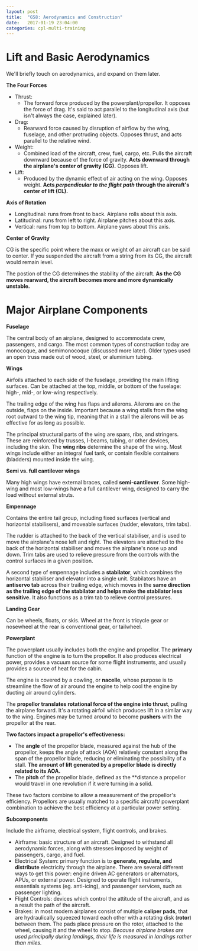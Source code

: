 ```yaml
---
layout: post
title:  "GS8: Aerodynamics and Construction"
date:   2017-01-19 23:04:00
categories: cpl-multi-training
---
```


# Lift and Basic Aerodynamics

We'll briefly touch on aerodynamics, and expand on them later.

**The Four Forces**

 * Thrust:
   * The forward force produced by the powerplant/propellor. It opposes
     the force of drag. It's said to act parallel to the longitudinal
     axis (but isn't always the case, explained later).
 * Drag:
   * Rearward force caused by disruption of airflow by the wing, fuselage,
     and other protruding objects. Opposes thrust, and acts parallel to
     the relative wind.
 * Weight:
   * Combined load of the aircraft, crew, fuel, cargo, etc. Pulls the
     aircraft downward because of the force of gravity. **Acts downward
     through the airplane's center of gravity (CG).** Opposes lift.
 * Lift:
   * Produced by the dynamic effect of air acting on the wing. Opposes
     weight. **Acts *perpendicular to the flight path* through the aircraft's
     center of lift (CL).**

**Axis of Rotation**

 * Longitudinal: runs from front to back. Airplane rolls about this axis.
 * Latitudinal: runs from left to right. Airplane pitches about this axis.
 * Vertical: runs from top to bottom. Airplane yaws about this axis.

**Center of Gravity**

CG is the specific point where the maxx or weight of an aircraft can be
said to center. If you suspended the aircraft from a string from its CG,
the aircraft would remain level.

The postion of the CG determines the stability of the aircraft. **As the
CG moves rearward, the aircraft becomes more and more dynamically unstable.**

# Major Airplane Components

**Fuselage**

The central body of an airplane, designed to accommodate crew, passengers,
and cargo. The most common types of construction today are monocoque, and
semimonocoque (discussed more later). Older types used an open truss made
out of wood, steel, or aluminium tubing.

**Wings**

Airfoils attached to each side of the fuselage, providing the main lifting
surfaces. Can be attached at the top, middle, or bottom of the fuselage:
high-, mid-, or low-wing respectively.

The trailing edge of the wing has flaps and ailerons. Ailerons are on the
outside, flaps on the inside. Important because a wing stalls from the
wing root outward to the wing tip, meaning that in a stall the ailerons
will be as effective for as long as possible.

The principal structural parts of the wing are spars, ribs, and stringers.
These are reinforced by trusses, I-beams, tubing, or other devices,
including the skin. The **wing ribs** determine the shape of the wing.
Most wings include either an integral fuel tank, or contain flexible
containers (bladders) mounted inside the wing.


**Semi vs. full cantilever wings**

Many high wings have external braces, called **semi-cantilever**. Some
high-wing and most low-wings have a full cantilever wing, designed to
carry the load without external struts.

**Empennage**

Contains the entire tail group, including fixed surfaces (vertical and
horizontal stabilisers), and moveable surfaces (rudder, elevators,
trim tabs).

The rudder is attached to the back of the vertical stabiliser, and is
used to move the airplane's nose left and right. The elevators are
attached to the back of the horizontal stabiliser and moves the
airplane's nose up and down. Trim tabs are used to relieve pressure
from the controls with the control surfaces in a given position.

A second type of empennage includes a **stabilator**, which combines
the horizontal stabiliser and elevator into a single unit.
Stabilators have an **antiservo tab** across their trailing edge,
which moves in the **same direction as the trailing edge of the
stabilator and helps make the stabilator less sensitive.** It
also functions as a trim tab to relieve control pressures.

**Landing Gear**

Can be wheels, floats, or skis. Wheel at the front is tricycle gear
or nosewheel at the rear is conventional gear, or tailwheel.

**Powerplant**

The powerplant usually includes both the engine and propellor. The
**primary** function of the engine is to turn the propellor. It also
produces electrical power, provides a vacuum source for some flight
instruments, and usually provides a source of heat for the cabin.

The engine is covered by a cowling, or **nacelle**, whose purpose is
to streamline the flow of air around the engine to help cool the
engine by ducting air around cylinders.

The **propellor translates rotational force of the engine into
thrust**, pulling the airplane forward. It's a rotating airfoil which
produces lift in a similar way to the wing. Engines may be turned
around to become **pushers** with the propellor at the rear.

**Two factors impact a propellor's effectiveness:**

 * The **angle** of the propellor blade, measured against the hub
   of the propellor, keeps the angle of attack (AOA) relatively
   constant along the span of the propellor blade, reducing or
   eliminating the possibility of a stall. **The amount of lift
   generated by a propellor blade is directly related to its AOA.**
 * The **pitch** of the propellor blade, defined as the **distance
   a propellor would travel in one revolution if it were turning in
   a solid.

These two factors combine to allow a measurement of the propellor's
efficiency. Propellors are usually matched to a specific aircraft/
powerplant combination to achieve the best efficiency at a particular
power setting.

**Subcomponents**

Include the airframe, electrical system, flight controls, and brakes.

 * Airframe: basic structure of an aircraft. Designed to withstand
   all aerodynamic forces, along with stresses imposed by weight of
   passengers, cargo, and fuel.
 * Electrical System: primary function is to **generate, regulate, and
   distribute** electricity through the airplane. There are several
   different ways to get this power: engine driven AC generators or
   alternators, APUs, or external power. Designed to operate flight
   instruments, essentials systems (eg. anti-icing), and passenger
   services, such as passenger lighting.
 * Flight Controls: devices which control the attitude of the aircraft,
   and as a result the path of the aircraft.
 * Brakes: in most modern airplanes consist of multiple **caliper
   pads**, that are hydraulically squeezed toward each other with
   a rotating disk (**rotor**) between them. The pads place pressure
   on the rotor, attached to the wheel, causing it and the wheel to
   stop. *Because airplane brakes are used principally during landings,
   their life is measured in landings rather than miles.*

